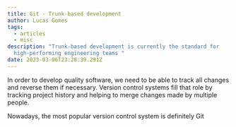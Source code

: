 ```yaml
---
title: Git - Trunk-based development
author: Lucas Gomes
tags:
  - articles
  - misc
description: "Trunk-based development is currently the standard for
  high-performing engineering teams "
date: 2023-03-06T23:28:39.291Z
---
```



In order to develop quality software, we need to be able to track all changes and reverse them if necessary. Version control systems fill that role by tracking project history and helping to merge changes made by multiple people.

Nowadays, the most popular version control system is definitely Git